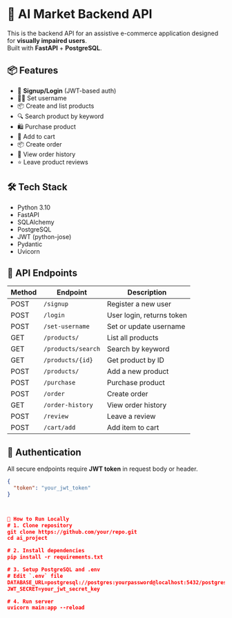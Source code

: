 # 🛒 AI Market Backend API

This is the backend API for an assistive e-commerce application designed for **visually impaired users**.  
Built with **FastAPI** + **PostgreSQL**.

## 📦 Features

- 🧾 **Signup/Login** (JWT-based auth)
- 🙋‍♂️ Set username
- 📦 Create and list products
- 🔍 Search product by keyword
- 🛍️ Purchase product
- 🛒 Add to cart
- 📦 Create order
- 📑 View order history
- ⭐ Leave product reviews

## 🛠️ Tech Stack

- Python 3.10
- FastAPI
- SQLAlchemy
- PostgreSQL
- JWT (python-jose)
- Pydantic
- Uvicorn

## 📂 API Endpoints

| Method | Endpoint             | Description               |
|--------|----------------------|---------------------------|
| POST   | `/signup`            | Register a new user       |
| POST   | `/login`             | User login, returns token |
| POST   | `/set-username`      | Set or update username    |
| GET    | `/products/`         | List all products         |
| GET    | `/products/search`   | Search by keyword         |
| GET    | `/products/{id}`     | Get product by ID         |
| POST   | `/products/`         | Add a new product         |
| POST   | `/purchase`          | Purchase product          |
| POST   | `/order`             | Create order              |
| GET    | `/order-history`     | View order history        |
| POST   | `/review`            | Leave a review            |
| POST   | `/cart/add`          | Add item to cart          |

## 🔐 Authentication

All secure endpoints require **JWT token** in request body or header.

```json
{
  "token": "your_jwt_token"
}



🚀 How to Run Locally
# 1. Clone repository
git clone https://github.com/your/repo.git
cd ai_project

# 2. Install dependencies
pip install -r requirements.txt

# 3. Setup PostgreSQL and .env
# Edit `.env` file
DATABASE_URL=postgresql://postgres:yourpassword@localhost:5432/postgres
JWT_SECRET=your_jwt_secret_key

# 4. Run server
uvicorn main:app --reload
